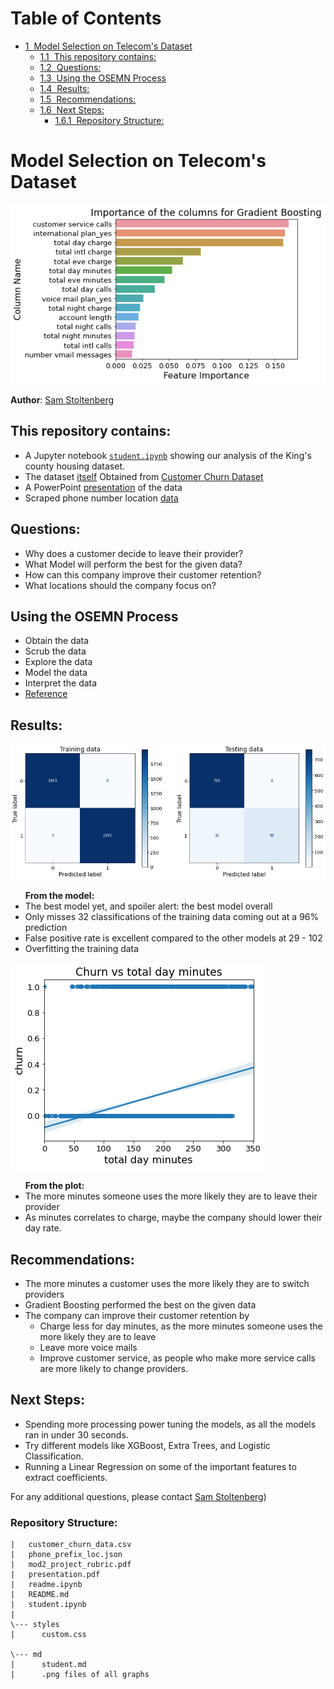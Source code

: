 <h1>Table of Contents<span class="tocSkip"></span></h1>
<div class="toc"><ul class="toc-item"><li><span><a href="#Model-Selection-on-Telecom's-Dataset" data-toc-modified-id="Model-Selection-on-Telecom's-Dataset-1"><span class="toc-item-num">1&nbsp;&nbsp;</span>Model Selection on Telecom's Dataset</a></span><ul class="toc-item"><li><span><a href="#This-repository-contains:" data-toc-modified-id="This-repository-contains:-1.1"><span class="toc-item-num">1.1&nbsp;&nbsp;</span>This repository contains:</a></span></li><li><span><a href="#Questions:" data-toc-modified-id="Questions:-1.2"><span class="toc-item-num">1.2&nbsp;&nbsp;</span>Questions:</a></span></li><li><span><a href="#Using-the-OSEMN-Process" data-toc-modified-id="Using-the-OSEMN-Process-1.3"><span class="toc-item-num">1.3&nbsp;&nbsp;</span>Using the OSEMN Process</a></span></li><li><span><a href="#Results:" data-toc-modified-id="Results:-1.4"><span class="toc-item-num">1.4&nbsp;&nbsp;</span>Results:</a></span></li><li><span><a href="#Recommendations:" data-toc-modified-id="Recommendations:-1.5"><span class="toc-item-num">1.5&nbsp;&nbsp;</span>Recommendations:</a></span></li><li><span><a href="#Next-Steps:" data-toc-modified-id="Next-Steps:-1.6"><span class="toc-item-num">1.6&nbsp;&nbsp;</span>Next Steps:</a></span><ul class="toc-item"><li><span><a href="#Repository-Structure:" data-toc-modified-id="Repository-Structure:-1.6.1"><span class="toc-item-num">1.6.1&nbsp;&nbsp;</span>Repository Structure:</a></span></li></ul></li></ul></li></ul></div>

# Model Selection on Telecom's Dataset

![output_87_1.png](/md/output_87_1.png)

**Author**: <a href="https://sites.google.com/skelouse.com/home/">Sam Stoltenberg</a>

## This repository contains:
 -  A Jupyter notebook <a href="https://github.com/skelouse/mod-3-project/blob/master/student.ipynb">`student.ipynb`</a> showing our analysis of the King's county housing dataset.
 - The dataset <a href="https://github.com/skelouse/mod-3-project/blob/master/customer_churn_data.csv">itself</a> Obtained from <a href="https://www.kaggle.com/becksddf/churn-in-telecoms-dataset">Customer Churn Dataset</a>
 - A PowerPoint <a href="https://github.com/skelouse/mod-3-project/blob/master/presentation.pdf">presentation</a> of the data
 - Scraped phone number location  <a href="https://github.com/skelouse/mod-3-project/blob/master/phone_prefix_loc.json">data</a>



## Questions:

 - Why does a customer decide to leave their provider?
 - What Model will perform the best for the given data?
 - How can this company improve their customer retention?
 - What locations should the company focus on?


## Using the OSEMN Process
- Obtain the data
- Scrub the data
- Explore the data
- Model the data
- Interpret the data
- <a href="https://machinelearningmastery.com/how-to-work-through-a-problem-like-a-data-scientist/">Reference</a>


## Results:

![output_73_1.png](/md/output_73_1.png)
<div class="alert alert-info">
    <ul><b>From the model:</b>
<li>The best model yet, and spoiler alert: the best model overall</li>
<li>Only misses 32 classifications of the training data coming out at a 96% prediction</li>
        <li>False positive rate is excellent compared to the other models at 29 - 102</li>
<li>Overfitting the training data</li>
</ul>
</div>


![output_100_1.png](/md/output_100_1.png)
<div class="alert alert-warning">
    <ul><b>From the plot:</b>
<li>The more minutes someone uses the more likely they are to leave their provider</li>
        <li>As minutes correlates to charge, maybe the company should lower their day rate.</li>
</ul>
</div>

<h2>Recommendations:</h2>
<div class="alert alert-success">
  <ul>
    <li>The more minutes a customer uses the more likely they are to switch providers</li>
    <li>Gradient Boosting performed the best on the given data</li>
      <li>The company can improve their customer retention by<ul>
          <li>Charge less for day minutes, as the more minutes someone uses the more likely they are to leave</li>
          <li>Leave more voice mails</li>
          <li>Improve customer service, as people who make more service calls are more likely to change providers.</li></ul></li>
</ul>
</div>


## Next Steps:
- Spending more processing power tuning the models, as all the models ran in under 30 seconds.
- Try different models like XGBoost, Extra Trees, and Logistic Classification.
- Running a Linear Regression on some of the important features to extract coefficients.





For any additional questions, please contact <a href="mailto:sam@skelouse.com">Sam Stoltenberg</a>)


### Repository Structure:

```
|   customer_churn_data.csv
|   phone_prefix_loc.json
|   mod2_project_rubric.pdf
|   presentation.pdf
|   readme.ipynb
|   README.md
|   student.ipynb
|       
\--- styles
|      custom.css

\--- md
|      student.md
|      .png files of all graphs

```


```python

```
